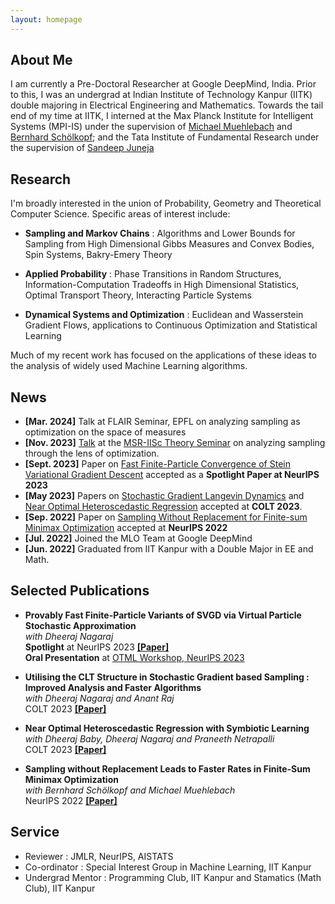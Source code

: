 ```yaml
---
layout: homepage
---
```


## About Me

I am currently a Pre-Doctoral Researcher at Google DeepMind, India. Prior to this, I was an undergrad at Indian Institute of Technology Kanpur (IITK) double majoring in Electrical Engineering and Mathematics. Towards the tail end of my time at IITK, I interned at the Max Planck Institute for Intelligent Systems (MPI-IS) under the supervision of [Michael Muehlebach](https://sites.google.com/corp/view/mmuehlebach/) and [Bernhard Schölkopf](https://is.mpg.de/~bs); and the Tata Institute of Fundamental Research under the supervision of [Sandeep Juneja](https://www.tcs.tifr.res.in/~sandeepj/)


##  Research

I'm broadly interested in the union of Probability, Geometry and Theoretical Computer Science. Specific areas of interest include:

- **Sampling and Markov Chains** : Algorithms and Lower Bounds for Sampling from High Dimensional Gibbs Measures and Convex Bodies, Spin Systems, Bakry-Emery Theory  

- **Applied Probability** : Phase Transitions in Random Structures, Information-Computation Tradeoffs in High Dimensional Statistics, Optimal Transport Theory, Interacting Particle Systems

- **Dynamical Systems and Optimization** : Euclidean and Wasserstein Gradient Flows, applications to Continuous Optimization and Statistical Learning

Much of my recent work has focused on the applications of these ideas to the analysis of widely used Machine Learning algorithms.

## News

- **[Mar. 2024]** Talk at FLAIR Seminar, EPFL on analyzing sampling as optimization on the space of measures
- **[Nov. 2023]** [Talk](https://www.youtube.com/watch?v=ufDU59FSCls) at the [MSR-IISc Theory Seminar](https://www.csa.iisc.ac.in/iisc-msr-seminar/?talk=20231124_AniketDas) on analyzing sampling through the lens of optimization.  
- **[Sept. 2023]** Paper on [Fast Finite-Particle Convergence of Stein Variational Gradient Descent](https://arxiv.org/abs/2305.17558) accepted as a **Spotlight Paper at NeurIPS 2023**
- **[May 2023]** Papers on [Stochastic Gradient Langevin Dynamics](https://proceedings.mlr.press/v195/das23a.html) and [Near Optimal Heteroscedastic Regression](https://proceedings.mlr.press/v195/das23b.html) accepted at **COLT 2023**. 
- **[Sep. 2022]** Paper on [Sampling Without Replacement for Finite-sum Minimax Optimization](https://proceedings.neurips.cc/paper_files/paper/2022/hash/2ce4f0b8e24c45318352068603153590-Abstract-Conference.html) accepted at **NeurIPS 2022** 
- **[Jul. 2022]** Joined the MLO Team at Google DeepMind
- **[Jun. 2022]** Graduated from IIT Kanpur with a Double Major in EE and Math.

## Selected Publications

- **Provably Fast Finite-Particle Variants of SVGD via Virtual Particle Stochastic Approximation**  
*with Dheeraj Nagaraj*  
**Spotlight** at NeurIPS 2023 [**[Paper]**](https://arxiv.org/abs/2305.17558)  
**Oral Presentation** at [OTML Workshop, NeurIPS 2023](https://otmlworkshop.github.io/)

- **Utilising the CLT Structure in Stochastic Gradient based Sampling : Improved Analysis and Faster Algorithms**  
*with Dheeraj Nagaraj and Anant Raj*  
COLT 2023 [**[Paper]**](https://proceedings.mlr.press/v195/das23b.html)

- **Near Optimal Heteroscedastic Regression with Symbiotic Learning**  
*with Dheeraj Baby, Dheeraj Nagaraj and Praneeth Netrapalli*  
COLT 2023 [**[Paper]**](https://proceedings.mlr.press/v195/das23a.html)

- **Sampling without Replacement Leads to Faster Rates in Finite-Sum Minimax Optimization**  
*with Bernhard Schölkopf and Michael Muehlebach*  
NeurIPS 2022 [**[Paper]**](https://proceedings.neurips.cc/paper_files/paper/2022/hash/2ce4f0b8e24c45318352068603153590-Abstract-Conference.html)

## Service

- Reviewer : JMLR, NeurIPS, AISTATS
- Co-ordinator : Special Interest Group in Machine Learning, IIT Kanpur
- Undergrad Mentor : Programming Club, IIT Kanpur and Stamatics (Math Club), IIT Kanpur


